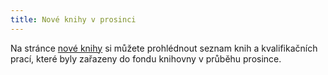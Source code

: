 ```yaml
---
title: Nové knihy v prosinci
---
```


Na stránce [nové knihy](/nove_knihy/index.html) si můžete prohlédnout seznam
knih a kvalifikačních prací, které byly zařazeny do fondu knihovny v průběhu
prosince.
